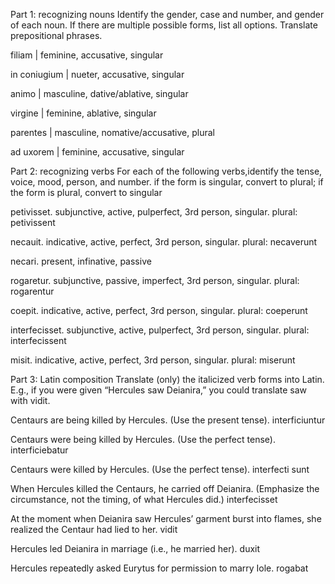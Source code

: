 Part 1: recognizing nouns
Identify the gender, case and number, and gender of each noun. If there are multiple possible forms, list all options. 
Translate prepositional phrases.

filiam | feminine, accusative, singular

in coniugium |  nueter, accusative, singular

animo  |   masculine, dative/ablative, singular

virgine  |  feminine,  ablative,  singular

parentes  |  masculine, nomative/accusative, plural

ad uxorem | feminine, accusative, singular


Part 2: recognizing verbs
For each of the following verbs,identify the tense, voice, mood, person, and number.
if the form is singular, convert to plural; if the form is plural, convert to singular

petivisset.     subjunctive, active, pulperfect, 3rd person, singular. plural: petivissent

necauit.     indicative, active, perfect, 3rd person, singular. plural: necaverunt 

necari.   present, infinative, passive

rogaretur.   subjunctive, passive, imperfect, 3rd person, singular. plural: rogarentur

coepit.    indicative, active, perfect, 3rd person, singular. plural: coeperunt

interfecisset.  subjunctive, active, pulperfect, 3rd person, singular.  plural: interfecissent

misit.   indicative, active, perfect, 3rd person, singular.  plural: miserunt



Part 3: Latin composition
Translate (only) the italicized verb forms into Latin. E.g., if you were given “Hercules saw Deianira,” you could translate saw with vidit.

Centaurs are being killed by Hercules. (Use the present tense).  interficiuntur

Centaurs were being killed by Hercules. (Use the perfect tense).  interficiebatur

Centaurs were killed by Hercules. (Use the perfect tense).   interfecti sunt

When Hercules killed the Centaurs, he carried off Deianira. (Emphasize the circumstance, not the timing, of what Hercules did.) 	interfecisset

At the moment when Deianira saw Hercules’ garment burst into flames, she realized the Centaur had lied to her.  	vidit

Hercules led Deianira in marriage (i.e., he married her). 	duxit

Hercules repeatedly asked Eurytus for permission to marry Iole.    	rogabat
